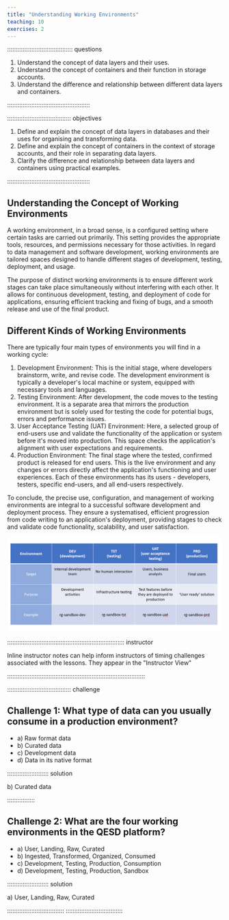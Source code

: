 ```yaml
---
title: "Understanding Working Environments"
teaching: 10
exercises: 2
---
```


:::::::::::::::::::::::::::::::::::::: questions 

1.	Understand the concept of data layers and their uses.
2.	Understand the concept of containers and their function in storage accounts.
3.	Understand the difference and relationship between different data layers and containers.


::::::::::::::::::::::::::::::::::::::::::::::::

::::::::::::::::::::::::::::::::::::: objectives

1.	Define and explain the concept of data layers in databases and their uses for organising and transforming data.
2.	Define and explain the concept of containers in the context of storage accounts, and their role in separating data layers.
3.	Clarify the difference and relationship between data layers and containers using practical examples.


::::::::::::::::::::::::::::::::::::::::::::::::
## Understanding the Concept of Working Environments
A working environment, in a broad sense, is a configured setting where certain tasks are carried out primarily. This setting provides the appropriate tools, resources, and permissions necessary for those activities. In regard to data management and software development, working environments are tailored spaces designed to handle different stages of development, testing, deployment, and usage.

The purpose of distinct working environments is to ensure different work stages can take place simultaneously without interfering with each other. It allows for continuous development, testing, and deployment of code for applications, ensuring efficient tracking and fixing of bugs, and a smooth release and use of the final product.

## Different Kinds of Working Environments
There are typically four main types of environments you will find in a working cycle:
1.	Development Environment: This is the initial stage, where developers brainstorm, write, and revise code. The development environment is typically a developer's local machine or system, equipped with necessary tools and languages.
2.	Testing Environment: After development, the code moves to the testing environment. It is a separate area that mirrors the production environment but is solely used for testing the code for potential bugs, errors and performance issues.
3.	User Acceptance Testing (UAT) Environment: Here, a selected group of end-users use and validate the functionality of the application or system before it's moved into production. This space checks the application's alignment with user expectations and requirements.
4.	Production Environment: The final stage where the tested, confirmed product is released for end users. This is the live environment and any changes or errors directly affect the application's functioning and user experiences.
Each of these environments has its users - developers, testers, specific end-users, and all end-users respectively.

To conclude, the precise use, configuration, and management of working environments are integral to a successful software development and deployment process. They ensure a systematised, efficient progression from code writing to an application's deployment, providing stages to check and validate code functionality, scalability, and user satisfaction.

![Working environments](fig/working_env.PNG)


:::::::::::::::::::::::::::::::::::::::::::::::::::::::::::::::::::: instructor

Inline instructor notes can help inform instructors of timing challenges
associated with the lessons. They appear in the "Instructor View"

::::::::::::::::::::::::::::::::::::::::::::::::::::::::::::::::::::::::::::::::

::::::::::::::::::::::::::::::::::::: challenge 

## Challenge 1: What type of data can you usually consume in a production environment? 

- a) Raw format data 
- b) Curated data 
- c) Development data 
- d) Data in its native format


:::::::::::::::::::::::: solution 
 
b) Curated data

::::::::::::::::


## Challenge 2: What are the four working environments in the QESD platform?
 
 - a) User, Landing, Raw, Curated 
 - b) Ingested, Transformed, Organized, Consumed 
 - c) Development, Testing, Production, Consumption 
 - d) Development, Testing, Production, Sandbox
  
:::::::::::::::::::::::: solution 

a) User, Landing, Raw, Curated 

:::::::::::::::::::::::::::::::::
:::::::::::::::::::::::::::::::::

